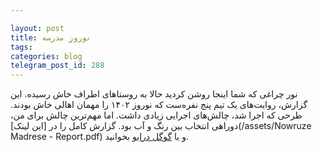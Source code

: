 ```yaml
---

layout: post
title: نوروزِ مدرسه
tags: 
categories: blog
telegram_post_id: 288
---
```

نور چراغی که شما اینجا روشن کردید حالا به روستاهای اطراف خاش رسیده. این گزارش، روایت‌های یک تیم پنج نفره‌ست که نوروز ۱۴۰۲ را مهمان اهالی خاش بودند.
طرحی که اجرا شد، چالش‌های اجرایی زیادی داشت. اما مهم‌ترین چالش برای من، دوراهی انتخاب بین رنگ و آب بود.
گزارش کامل را در [این لینک](/assets/Nowruze Madrese - Report.pdf) و یا [گوگل درایو](https://drive.google.com/file/d/1vcf_NffLvc7bsvy3Hp-cJCylC3ROQJE7/view?usp=sharing) بخوانید.